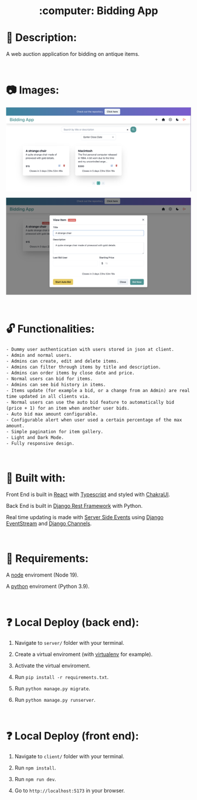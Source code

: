 <h1 style="border: none" align="center">:computer: Bidding App</h1>

# :raised_hands: Description:

A web auction application for bidding on antique items.


<br/>

# :camera: Images:

![img](https://github.com/galobponce/bidding-app/blob/main/img/home-admin.png)

![img](https://github.com/galobponce/bidding-app/blob/main/img/item-detail.png)

<br/>


# :unlock: Functionalities:
    - Dummy user authentication with users stored in json at client.
    - Admin and normal users.
    - Admins can create, edit and delete items.
    - Admins can filter through items by title and description.
    - Admins can order items by close date and price.
    - Normal users can bid for items.
    - Admins can see bid history in items.
    - Items update (for example a bid, or a change from an Admin) are real time updated in all clients via.
    - Normal users can use the auto bid feature to automatically bid (price + 1) for an item when another user bids.
    - Auto bid max amount configurable.
    - Configurable alert when user used a certain percentage of the max amount.
    - Simple pagination for item gallery.
    - Light and Dark Mode.
    - Fully responsive design.


<br/>


# :wrench: Built with:

Front End is built in [React](https://reactjs.org) with [Typescript](https://www.typescriptlang.org) and styled with [ChakraUI](https://chakra-ui.com).

Back End is built in [Django Rest Framework](https://www.django-rest-framework.org) with Python.

Real time updating is made with [Server Side Events](https://en.wikipedia.org/wiki/Server-sent_events) using [Django EventStream](https://github.com/fanout/django-eventstream) and [Django Channels](https://channels.readthedocs.io/en/stable/).


<br/>


# :eyes: Requirements:

A [node](https://nodejs.org/) enviroment (Node 19).

A [python](https://www.python.org) enviroment (Python 3.9).


<br/>


# :question: Local Deploy (back end):

1. Navigate to `server/` folder with your terminal.

2. Create a virtual enviroment (with [virtualenv](https://virtualenv.pypa.io/en/latest/) for example).

3. Activate the virtual enviroment.

4. Run `pip install -r requirements.txt`.

5. Run `python manage.py migrate`.

6. Run `python manage.py runserver`.


<br/>


# :question: Local Deploy (front end):

1. Navigate to `client/` folder with your terminal.

2. Run `npm install`.

3. Run `npm run dev`.

4. Go to `http://localhost:5173` in your browser.
